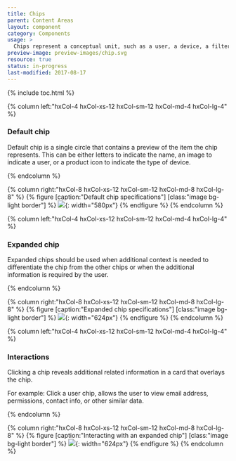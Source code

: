```yaml
---
title: Chips
parent: Content Areas
layout: component
category: Components
usage: >
  Chips represent a conceptual unit, such as a user, a device, a filter term, or a chunk of metadata and provide the user with the visual understanding of this conceptual unit as well as the ability to interact with them.
preview-image: preview-images/chip.svg
resource: true
status: in-progress
last-modified: 2017-08-17
---
```


{% include toc.html %}

<div class="hxRow">

{% column left:"hxCol-4 hxCol-xs-12 hxCol-sm-12 hxCol-md-4 hxCol-lg-4" %}

### Default chip

Default chip is a single circle that contains a preview of the item the chip represents. This can be either letters to indicate the name, an image to indicate a user, or a product icon to indicate the type of device.

{% endcolumn %}

{% column right:"hxCol-8 hxCol-xs-12 hxCol-sm-12 hxCol-md-8 hxCol-lg-8" %}
{% figure [caption:"Default chip specifications"] [class:"image bg-light border"] %}
![]({{site.url}}/assets/images/components/content-areas/chips/chips-default.png){: width="580px"}
{% endfigure %}
{% endcolumn %}

</div>

<div class="hxRow">

{% column left:"hxCol-4 hxCol-xs-12 hxCol-sm-12 hxCol-md-4 hxCol-lg-4" %}

### Expanded chip

Expanded chips should be used when additional context is needed to differentiate the chip from the other chips or when the additional information is required by the user.

{% endcolumn %}

{% column right:"hxCol-8 hxCol-xs-12 hxCol-sm-12 hxCol-md-8 hxCol-lg-8" %}
{% figure [caption:"Expanded chip specifications"] [class:"image bg-light border"] %}
![]({{site.url}}/assets/images/components/content-areas/chips/chips-expanded.png){: width="624px"}
{% endfigure %}
{% endcolumn %}

</div>

<div class="hxRow">

{% column left:"hxCol-4 hxCol-xs-12 hxCol-sm-12 hxCol-md-4 hxCol-lg-4" %}

### Interactions

Clicking a chip reveals additional related information in a card that overlays the chip. 

For example: Click a user chip, allows the user to view email address, permissions, contact info, or other similar data. 


{% endcolumn %}

{% column right:"hxCol-8 hxCol-xs-12 hxCol-sm-12 hxCol-md-8 hxCol-lg-8" %}
{% figure [caption:"Interacting with an expanded chip"] [class:"image bg-light border"] %}
![]({{site.url}}/assets/images/components/content-areas/chips/chips-expanded-ixd.png){: width="624px"}
{% endfigure %}
{% endcolumn %}

</div>

